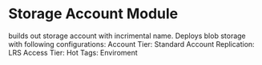 # Storage Account Module 

builds out storage account with incrimental name. 
Deploys blob storage with following configurations:
Account Tier: Standard
Account Replication: LRS
Access Tier: Hot
Tags: Enviroment

